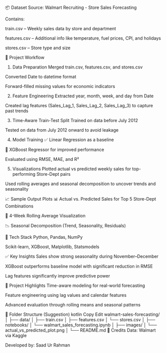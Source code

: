 📦 Dataset
Source: Walmart Recruiting - Store Sales Forecasting

Contains:

train.csv – Weekly sales data by store and department

features.csv – Additional info like temperature, fuel prices, CPI, and holidays

stores.csv – Store type and size

🧠 Project Workflow
1. Data Preparation
Merged train.csv, features.csv, and stores.csv

Converted Date to datetime format

Forward-filled missing values for economic indicators

2. Feature Engineering
Extracted year, month, week, and day from Date

Created lag features (Sales_Lag_1, Sales_Lag_2, Sales_Lag_3) to capture past trends

3. Time-Aware Train-Test Split
Trained on data before July 2012

Tested on data from July 2012 onward to avoid leakage

4. Model Training
✅ Linear Regression as a baseline

🚀 XGBoost Regressor for improved performance

Evaluated using RMSE, MAE, and R²

5. Visualizations
Plotted actual vs predicted weekly sales for top-performing Store-Dept pairs

Used rolling averages and seasonal decomposition to uncover trends and seasonality

📈 Sample Output Plots
📊 Actual vs. Predicted Sales for Top 5 Store-Dept Combinations

🔁 4-Week Rolling Average Visualization

📉 Seasonal Decomposition (Trend, Seasonality, Residuals)

🧰 Tech Stack
Python, Pandas, NumPy

Scikit-learn, XGBoost, Matplotlib, Statsmodels

✅ Key Insights
Sales show strong seasonality during November–December

XGBoost outperforms baseline model with significant reduction in RMSE

Lag features significantly improve predictive power

📌 Project Highlights
Time-aware modeling for real-world forecasting

Feature engineering using lag values and calendar features

Advanced evaluation through rolling means and seasonal patterns

📁 Folder Structure (Suggestion)
kotlin
Copy
Edit
walmart-sales-forecasting/
│
├── data/
│   ├── train.csv
│   ├── features.csv
│   └── stores.csv
│
├── notebooks/
│   └── walmart_sales_forecasting.ipynb
│
├── images/
│   └── actual_vs_predicted_plot.png
│
└── README.md
🙌 Credits
Data: Walmart via Kaggle

Developed by: Saad Ur Rahman

